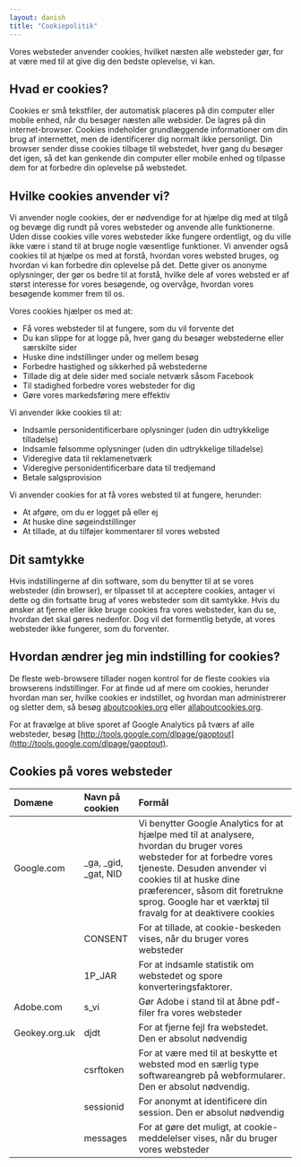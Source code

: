 ```yaml
---
layout: danish
title: "Cookiepolitik"
---
```


Vores websteder anvender cookies, hvilket næsten alle websteder gør, for at være med til at give dig den bedste oplevelse, vi kan.

## Hvad er cookies?

Cookies er små tekstfiler, der automatisk placeres på din computer eller mobile enhed, når du besøger næsten alle websider. De lagres på din internet-browser. Cookies indeholder grundlæggende informationer om din brug af internettet, men de identificerer dig normalt ikke personligt. Din browser sender disse cookies tilbage til webstedet, hver gang du besøger det igen, så det kan genkende din computer eller mobile enhed og tilpasse dem for at forbedre din oplevelse på webstedet.

## Hvilke cookies anvender vi?

Vi anvender nogle cookies, der er nødvendige for at hjælpe dig med at tilgå og bevæge dig rundt på vores websteder og anvende alle funktionerne. Uden disse cookies ville vores websteder ikke fungere ordentligt, og du ville ikke være i stand til at bruge nogle væsentlige funktioner. Vi anvender også cookies til at hjælpe os med at forstå, hvordan vores websted bruges, og hvordan vi kan forbedre din oplevelse på det. Dette giver os anonyme oplysninger, der gør os bedre til at forstå, hvilke dele af vores websted er af størst interesse for vores besøgende, og overvåge, hvordan vores besøgende kommer frem til os.

Vores cookies hjælper os med at:
- Få vores websteder til at fungere, som du vil forvente det
- Du kan slippe for at logge på, hver gang du besøger webstederne eller særskilte sider
- Huske dine indstillinger under og mellem besøg
- Forbedre hastighed og sikkerhed på webstederne
- Tillade dig at dele sider med sociale netværk såsom Facebook
- Til stadighed forbedre vores websteder for dig
- Gøre vores markedsføring mere effektiv

Vi anvender ikke cookies til at:
- Indsamle personidentificerbare oplysninger (uden din udtrykkelige tilladelse)
- Indsamle følsomme oplysninger (uden din udtrykkelige tilladelse)
- Videregive data til reklamenetværk
- Videregive personidentificerbare data til tredjemand
- Betale salgsprovision

Vi anvender cookies for at få vores websted til at fungere, herunder:
- At afgøre, om du er logget på eller ej
- At huske dine søgeindstillinger
- At tillade, at du tilføjer kommentarer til vores websted

## Dit samtykke

Hvis indstillingerne af din software, som du benytter til at se vores websteder (din browser), er tilpasset til at acceptere cookies, antager vi dette og din fortsatte brug af vores websteder som dit samtykke. Hvis du ønsker at fjerne eller ikke bruge cookies fra vores websteder, kan du se, hvordan det skal gøres nedenfor. Dog vil det formentlig betyde, at vores websteder ikke fungerer, som du forventer.

## Hvordan ændrer jeg min indstilling for cookies?

De fleste web-browsere tillader nogen kontrol for de fleste cookies via browserens indstillinger. For at finde ud af mere om cookies, herunder hvordan man ser, hvilke cookies er indstillet, og hvordan man administrerer og sletter dem, så besøg [aboutcookies.org](www.aboutcookies.org) eller [allaboutcookies.org](www.allaboutcookies.org).

For at fravælge at blive sporet af Google Analytics på tværs af alle websteder, besøg [http://tools.google.com/dlpage/gaoptout](http://tools.google.com/dlpage/gaoptout).

## Cookies på vores websteder

| Domæne | Navn på cookien | Formål |
| :----- | :---------- | :------ |
| Google.com | \_ga, \_gid, \_gat, NID | Vi benytter  Google Analytics for at hjælpe med til at analysere, hvordan du bruger vores websteder for at forbedre vores tjeneste. Desuden anvender vi cookies til at huske dine præferencer, såsom dit foretrukne sprog. Google har et  værktøj til fravalg  for at deaktivere cookies |
| | CONSENT | For at tillade, at cookie-beskeden vises, når du bruger vores websteder |
| | 1P_JAR | For at indsamle statistik om webstedet og spore konverteringsfaktorer. |
| Adobe.com | s_vi | Gør Adobe i stand til at åbne pdf-filer fra vores websteder |
| Geokey.org.uk | djdt | For at fjerne fejl fra webstedet. Den er absolut nødvendig |
| | csrftoken | For at være med til at beskytte et websted mod en særlig type softwareangreb på webformularer. Den er absolut nødvendig. |
| | sessionid | For anonymt at identificere din session. Den er absolut nødvendig |
| | messages | For at gøre det muligt, at cookie-meddelelser vises, når du bruger vores websteder |
